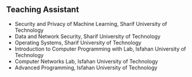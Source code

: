 ## Teaching Assistant

- Security and Privacy of Machine Learning, Sharif University of Technology
- Data and Network Security, Sharif University of Technology
- Operating Systems, Sharif University of Technology
- Introduction to Computer Programming with Lab, Isfahan University of Technology
- Computer Networks Lab, Isfahan University of Technology
- Advanced Programming, Isfahan University of Technology
